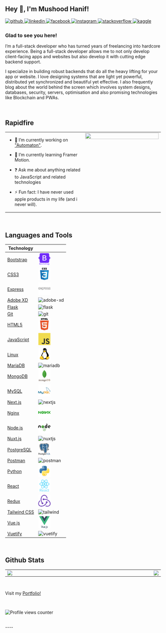 ## Hey 👋, I'm Mushood Hanif!  
  

<a href="https://github.com/https://github.com/DivineDemon" target="_blank">
<img src=https://img.shields.io/badge/github-%2324292e.svg?&style=for-the-badge&logo=github&logoColor=white alt=github style="margin-bottom: 5px;" />
</a>
<a href="https://linkedin.com/in/https://www.linkedin.com/in/mushood-hanif/" target="_blank">
<img src=https://img.shields.io/badge/linkedin-%231E77B5.svg?&style=for-the-badge&logo=linkedin&logoColor=white alt=linkedin style="margin-bottom: 5px;" />
</a>
<a href="https://www.facebook.com/https://www.facebook.com/Mushood.Hanif" target="_blank">
<img src=https://img.shields.io/badge/facebook-%232E87FB.svg?&style=for-the-badge&logo=facebook&logoColor=white alt=facebook style="margin-bottom: 5px;" />
</a>
<a href="https://instagram.com/https://www.instagram.com/mushood_7/" target="_blank">
<img src=https://img.shields.io/badge/instagram-%23000000.svg?&style=for-the-badge&logo=instagram&logoColor=white alt=instagram style="margin-bottom: 5px;" />
</a>
<a href="https://stackoverflow.com/users/https://stackoverflow.com/users/9131774/mushood-hanif" target="_blank">
<img src=https://img.shields.io/badge/stackoverflow-%23F28032.svg?&style=for-the-badge&logo=stackoverflow&logoColor=white alt=stackoverflow style="margin-bottom: 5px;" />
</a>
<a href="https://www.kaggle.com/https://www.kaggle.com/divinedemon" target="_blank">
<img src=https://img.shields.io/badge/kaggle-%2344BAE8.svg?&style=for-the-badge&logo=kaggle&logoColor=white alt=kaggle style="margin-bottom: 5px;" />
</a>  
  
### Glad to see you here!  
I’m a full-stack developer who has turned years of freelancing into hardcore experience. Being a full-stack developer allows me to not only develop client-facing apps and websites but also develop it with cutting edge backend support.

I specialize in building robust backends that do all the heavy lifting for your app or website. I love designing systems that are light yet powerful, distributed yet synchronized and beautiful yet effective. I also frequently blog about the world behind the screen which involves system designs, databases, security, servers, optimisation and also promising technologies like Blockchain and PWAs.  

<br/>  

## Rapidfire  
<table><tr><td valign="top" width="50%">
  
- 🔭 I’m currently working on ["Automaton"](https://github.com/DivineDemon/automaton).  

- 🌱 I’m currently learning Framer Motion.

- ❓ Ask me about anything related to JavaScript and related technologies  

- ⚡ Fun fact: I have never used apple products in my life (and i never will).

</td><td valign="top" width="50%">

<div align="center">
<img src="https://i.pinimg.com/originals/6f/0f/8e/6f0f8ec691480c7b5de87e6ca79b4baf.gif" align="center" style="width: 100%; height: 100%;" />
</div>  

</td></tr></table>  

<br/>

## Languages and Tools  
| Technology |       |
|------------|-------|
| [Bootstrap](https://getbootstrap.com) | <img src="https://raw.githubusercontent.com/devicons/devicon/master/icons/bootstrap/bootstrap-plain-wordmark.svg" alt="bootstrap" width="40" height="40"/> |
| [CSS3](https://www.w3schools.com/css/) | <img src="https://raw.githubusercontent.com/devicons/devicon/master/icons/css3/css3-original-wordmark.svg" alt="css3" width="40" height="40"/> |
| [Express](https://expressjs.com) | <img src="https://raw.githubusercontent.com/devicons/devicon/master/icons/express/express-original-wordmark.svg" alt="express" width="40" height="40"/> |
| [Adobe XD](https://www.adobe.com/) | <img src="https://i.ibb.co/dKtDdd5/xd.png" alt="adobe-xd" width="40" height="40"/> |
| [Flask](https://flask.palletsprojects.com/) | <img src="https://www.vectorlogo.zone/logos/pocoo_flask/pocoo_flask-icon.svg" alt="flask" width="40" height="40"/> |
| [Git](https://git-scm.com/) | <img src="https://www.vectorlogo.zone/logos/git-scm/git-scm-icon.svg" alt="git" width="40" height="40"/> |
| [HTML5](https://www.w3.org/html/) | <img src="https://raw.githubusercontent.com/devicons/devicon/master/icons/html5/html5-original-wordmark.svg" alt="html5" width="40" height="40"/> |
| [JavaScript](https://developer.mozilla.org/en-US/docs/Web/JavaScript) | <img src="https://raw.githubusercontent.com/devicons/devicon/master/icons/javascript/javascript-original.svg" alt="javascript" width="40" height="40"/> |
| [Linux](https://www.linux.org/) | <img src="https://raw.githubusercontent.com/devicons/devicon/master/icons/linux/linux-original.svg" alt="linux" width="40" height="40"/> |
| [MariaDB](https://mariadb.org/) | <img src="https://www.vectorlogo.zone/logos/mariadb/mariadb-icon.svg" alt="mariadb" width="40" height="40"/> |
| [MongoDB](https://www.mongodb.com/) | <img src="https://raw.githubusercontent.com/devicons/devicon/master/icons/mongodb/mongodb-original-wordmark.svg" alt="mongodb" width="40" height="40"/> |
| [MySQL](https://www.mysql.com/) | <img src="https://raw.githubusercontent.com/devicons/devicon/master/icons/mysql/mysql-original-wordmark.svg" alt="mysql" width="40" height="40"/> |
| [Next.js](https://nextjs.org/) | <img src="https://cdn.worldvectorlogo.com/logos/nextjs-2.svg" alt="nextjs" width="40" height="40"/> |
| [Nginx](https://www.nginx.com) | <img src="https://raw.githubusercontent.com/devicons/devicon/master/icons/nginx/nginx-original.svg" alt="nginx" width="40" height="40"/> |
| [Node.js](https://nodejs.org) | <img src="https://raw.githubusercontent.com/devicons/devicon/master/icons/nodejs/nodejs-original-wordmark.svg" alt="nodejs" width="40" height="40"/> |
| [Nuxt.js](https://nuxtjs.org/) | <img src="https://www.vectorlogo.zone/logos/nuxtjs/nuxtjs-icon.svg" alt="nuxtjs" width="40" height="40"/> |
| [PostgreSQL](https://www.postgresql.org) | <img src="https://raw.githubusercontent.com/devicons/devicon/master/icons/postgresql/postgresql-original-wordmark.svg" alt="postgresql" width="40" height="40"/> |
| [Postman](https://postman.com) | <img src="https://www.vectorlogo.zone/logos/getpostman/getpostman-icon.svg" alt="postman" width="40" height="40"/> |
| [Python](https://www.python.org) | <img src="https://raw.githubusercontent.com/devicons/devicon/master/icons/python/python-original.svg" alt="python" width="40" height="40"/> |
| [React](https://reactjs.org/) | <img src="https://raw.githubusercontent.com/devicons/devicon/master/icons/react/react-original-wordmark.svg" alt="react" width="40" height="40"/> |
| [Redux](https://redux.js.org) | <img src="https://raw.githubusercontent.com/devicons/devicon/master/icons/redux/redux-original.svg" alt="redux" width="40" height="40"/> |
| [Tailwind CSS](https://tailwindcss.com/) | <img src="https://www.vectorlogo.zone/logos/tailwindcss/tailwindcss-icon.svg" alt="tailwind" width="40" height="40"/> |
| [Vue.js](https://vuejs.org/) | <img src="https://raw.githubusercontent.com/devicons/devicon/master/icons/vuejs/vuejs-original-wordmark.svg" alt="vuejs" width="40" height="40"/> |
| [Vuetify](https://vuetifyjs.com/en/) | <img src="https://bestofjs.org/logos/vuetify.svg" alt="vuetify" width="40" height="40"/> |

<br/>  

## Github Stats  
<table><tr><td valign="top" width="100%">
<img src="https://github-readme-stats.vercel.app/api?username=DivineDemon&show_icons=true&count_private=true&hide_border=true" align="left" style="width: 100%" />
</td><td valign="top" width="50%">
<img src="https://github-readme-stats.vercel.app/api/top-langs/?username=DivineDemon&hide_border=true&layout=compact" align="left" style="width: 100%" />
</td></tr></table>  
<br/>  

Visit my [Portfolio!](https://mushoodhanif.live)  
  
<br/>  

![Profile views counter](https://komarev.com/ghpvc/?username=DivineDemon&&style=flat-square)  

<br />
----
